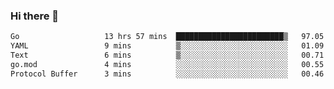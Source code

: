 ### Hi there 👋

<!--
**yeya24/yeya24** is a ✨ _special_ ✨ repository because its `README.md` (this file) appears on your GitHub profile.

Here are some ideas to get you started:

- 🔭 I’m currently working on ...
- 🌱 I’m currently learning ...
- 👯 I’m looking to collaborate on ...
- 🤔 I’m looking for help with ...
- 💬 Ask me about ...
- 📫 How to reach me: ...
- 😄 Pronouns: ...
- ⚡ Fun fact: ...
-->

<!--START_SECTION:waka-->

```txt
Go                   13 hrs 57 mins  ████████████████████████▒   97.05 %
YAML                 9 mins          ▒░░░░░░░░░░░░░░░░░░░░░░░░   01.09 %
Text                 6 mins          ▒░░░░░░░░░░░░░░░░░░░░░░░░   00.71 %
go.mod               4 mins          ░░░░░░░░░░░░░░░░░░░░░░░░░   00.55 %
Protocol Buffer      3 mins          ░░░░░░░░░░░░░░░░░░░░░░░░░   00.46 %
```

<!--END_SECTION:waka-->
